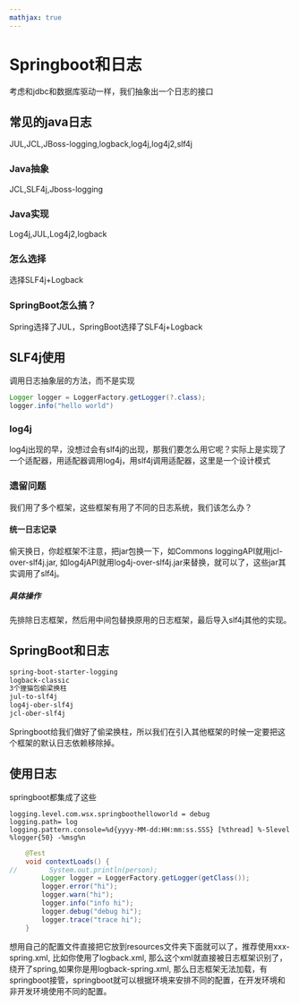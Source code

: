 ```yaml
---
mathjax: true
---
```


# Springboot和日志
 考虑和jdbc和数据库驱动一样，我们抽象出一个日志的接口
## 常见的java日志
 JUL,JCL,JBoss-logging,logback,log4j,log4j2,slf4j
### Java抽象
 JCL,SLF4j,Jboss-logging
### Java实现
 Log4j,JUL,Log4j2,logback
### 怎么选择
选择SLF4j+Logback
<!-- more -->
### SpringBoot怎么搞？
 Spring选择了JUL，SpringBoot选择了SLF4j+Logback
## SLF4j使用
 调用日志抽象层的方法，而不是实现
```java
Logger logger = LoggerFactory.getLogger(?.class);
logger.info("hello world")
```
### log4j
 log4j出现的早，没想过会有slf4j的出现，那我们要怎么用它呢？实际上是实现了一个适配器，用适配器调用log4j，用slf4j调用适配器，这里是一个设计模式
### 遗留问题
 我们用了多个框架，这些框架有用了不同的日志系统，我们该怎么办？
#### 统一日志记录
 偷天换日，你趁框架不注意，把jar包换一下，如Commons loggingAPI就用jcl-over-slf4j.jar, 如log4jAPI就用log4j-over-slf4j.jar来替换，就可以了，这些jar其实调用了slf4j。
##### 具体操作
 先排除日志框架，然后用中间包替换原用的日志框架，最后导入slf4j其他的实现。
## SpringBoot和日志
```txt
spring-boot-starter-logging
logback-classic
3个狸猫包偷梁换柱
jul-to-slf4j
log4j-ober-slf4j
jcl-ober-slf4j
```
 Springboot给我们做好了偷梁换柱，所以我们在引入其他框架的时候一定要把这个框架的默认日志依赖移除掉。
## 使用日志
 springboot都集成了这些
```properties
logging.level.com.wsx.springboothelloworld = debug
logging.path= log
logging.pattern.console=%d{yyyy-MM-dd:HH:mm:ss.SSS} [%thread] %-5level %logger{50} -%msg%n
```
```java
    @Test
    void contextLoads() {
//        System.out.println(person);
        Logger logger = LoggerFactory.getLogger(getClass());
        logger.error("hi");
        logger.warn("hi");
        logger.info("info hi");
        logger.debug("debug hi");
        logger.trace("trace hi");
    }
```
 想用自己的配置文件直接把它放到resources文件夹下面就可以了，推荐使用xxx-spring.xml,
 比如你使用了logback.xml, 那么这个xml就直接被日志框架识别了，绕开了spring,如果你是用logback-spring.xml, 那么日志框架无法加载，有springboot接管，springboot就可以根据环境来安排不同的配置，在开发环境和非开发环境使用不同的配置。


